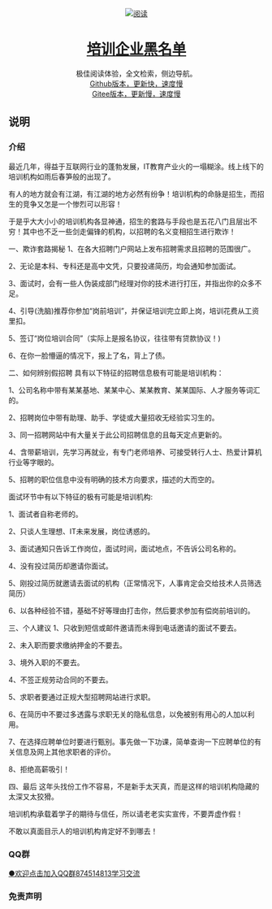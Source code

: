 



<p align="center">
  <a href="https://ysyluminous.github.io/garbageCompany/">
    <img src="https://img.shields.io/badge/阅读-read-brightgreen.svg" alt="阅读">
  </a>
<!--
  <a href="#QQ群">
    <img src="https://img.shields.io/badge/%E5%85%AC%E4%BC%97%E5%8F%B7-JavaGuide-lightgrey.svg" alt="QQ群">
  </a>
  <a href="#公众号"><img src="https://img.shields.io/badge/PDF-Java面试突击-important.svg" alt="公众号">
  </a>
  <a href="#投稿"><img src="https://img.shields.io/badge/support-投稿-critical.svg" alt="投稿"></a>
  -->
</p>

<h1 align="center">
  <a href ="https://ysyluminous.github.io/garbageCompany/">培训企业黑名单</a>
</h2>

  <p align="center">
  极佳阅读体验，全文检索，侧边导航。
  <br>
    <a href="https://ysyluminous.github.io/garbageCompany">
      Github版本，更新快，速度慢
    </a>
    <BR>
    <a href="https://ysygitee.gitee.io/garbageCompany">
      Gitee版本，更新慢，速度慢
    </a>






## 说明

### 介绍




最近几年，得益于互联网行业的蓬勃发展，IT教育产业火的一塌糊涂。线上线下的培训机构如雨后春笋般的出现了。

有人的地方就会有江湖，有江湖的地方必然有纷争！培训机构的命脉是招生，而招生的竞争又怎是一个惨烈可以形容！

于是乎大大小小的培训机构各显神通，招生的套路与手段也是五花八门且层出不穷！其中也不乏一些剑走偏锋的机构，以招聘的名义变相招生进行欺诈！

一、欺诈套路揭秘
1、在各大招聘门户网站上发布招聘需求且招聘的范围很广。

2、无论是本科、专科还是高中文凭，只要投递简历，均会通知参加面试。

3、面试时，会有一些人伪装成部门经理对你的技术进行打压，并指出你的众多不足。

4、引导(洗脑)推荐你参加“岗前培训”，并保证培训完立即上岗，培训花费从工资里扣。

5、签订“岗位培训合同”（实际上是报名协议，往往带有贷款协议！)

6、在你一脸懵逼的情况下，报上了名，背上了债。

二、如何辨别假招聘
具有以下特征的招聘信息极有可能是培训机构：

1、公司名称中带有某某基地、某某中心、某某教育、某某国际、人才服务等词汇的。

2、招聘岗位中带有助理、助手、学徒或大量招收无经验实习生的。

3、同一招聘网站中有大量关于此公司招聘信息的且每天定点更新的。

4、含带薪培训，先学习再就业，有专门老师培养、可接受转行人士、热爱计算机行业等字眼的。

5、招聘的职位信息中没有明确的技术方向要求，描述的大而空的。

面试环节中有以下特征的极有可能是培训机构:

1、面试者自称老师的。

2、只谈人生理想、IT未来发展，岗位诱惑的。

3、面试通知只告诉工作岗位，面试时间，面试地点，不告诉公司名称的。

4、没有投过简历却邀请你面试。

5、刚投过简历就邀请去面试的机构（正常情况下，人事肯定会交给技术人员筛选简历）

6、以各种经验不错，基础不好等理由打击你，然后要求参加有偿岗前培训的。

三、个人建议
1、只收到短信或邮件邀请而未得到电话邀请的面试不要去。

2、未入职而要求缴纳押金的不要去。

3、境外入职的不要去。

4、不签正规劳动合同的不要去。

5、求职者要通过正规大型招聘网站进行求职。

6、在简历中不要过多透露与求职无关的隐私信息，以免被别有用心的人加以利用。

7、在选择应聘单位时要进行甄别。事先做一下功课，简单查询一下应聘单位的有关信息及网上其他求职者的评价。

8、拒绝高薪吸引！

四、最后
这年头找份工作不容易，不是新手太天真，而是这样的培训机构隐藏的太深又太狡猾。

培训机构承载着学子的期待与信任，所以请老老实实宣传，不要弄虚作假！

不敢以真面目示人的培训机构肯定好不到哪去！


### QQ群
[●欢迎点击加入QQ群874514813学习交流](https://jq.qq.com/?_wv=1027&k=5KVEQ2o)


### 免责声明


